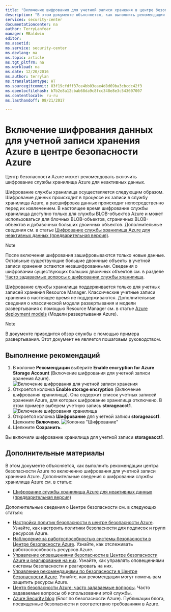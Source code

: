 ```yaml
---
title: "Включение шифрования для учетной записи хранения в центре безопасности Azure | Документация Майкрософт"
description: "В этом документе объясняется, как выполнить рекомендации центра безопасности Azure по **включению шифрования для учетной записи хранения Azure**."
services: security-center
documentationcenter: na
author: TerryLanfear
manager: MBaldwin
editor: 
ms.assetid: 
ms.service: security-center
ms.devlang: na
ms.topic: article
ms.tgt_pltfrm: na
ms.workload: na
ms.date: 12/20/2016
ms.author: terrylan
ms.translationtype: HT
ms.sourcegitcommit: 83f19cfdff37ce4bb03eae4d8d69ba3cbcdc42f3
ms.openlocfilehash: b7b2e8a12cbab68da9c8fcc348e8e3c543607007
ms.contentlocale: ru-ru
ms.lasthandoff: 08/21/2017

---
```

# <a name="enable-encryption-for-azure-storage-account-in-azure-security-center"></a>Включение шифрования данных для учетной записи хранения Azure в центре безопасности Azure
Центр безопасности Azure может рекомендовать включить шифрование службы хранилища Azure для неактивных данных.

Шифрование службы хранилища осуществляется следующим образом. Шифрование данных происходит в процессе их записи в службу хранилища Azure, а расшифровка данных происходит непосредственно перед их извлечением.  В настоящее время шифрование службы хранилища доступно только для службы BLOB-объектов Azure и может использоваться для блочных BLOB-объектов, страничных BLOB-объектов и добавочных больших двоичных объектов.  Дополнительные сведения см. в статье [Шифрование службы хранилища Azure для неактивных данных (предварительная версия)](../storage/common/storage-service-encryption.md).


> [!Note]
> После включения шифрования зашифровываются только новые данные. Остальные существующие большие двоичные объекты в учетной записи хранения остаются незашифрованными. Сведения о шифровании существующих больших двоичных объектов см. в разделе [Часто задаваемые вопросы о шифровании службы хранилища](../storage/common/storage-service-encryption.md#frequently-asked-questions-about-storage-service-encryption-for-data-at-rest).
>
>

Шифрование службы хранилища поддерживается только для учетных записей хранения Resource Manager. Классические учетные записи хранения в настоящее время не поддерживаются. Дополнительные сведения о классической модели развертывания и модели развертывания с помощью Resource Manager см. в статье [Azure deployment models](../azure-classic-rm.md) (Модели развертывания Azure).

> [!NOTE]
> В документе приводится обзор службы с помощью примера развертывания.  Этот документ не является пошаговым руководством.
>
>

## <a name="implement-the-recommendation"></a>Выполнение рекомендаций
1. В колонке **Рекомендации** выберите **Enable encryption for Azure Storage Account** (Включение шифрования для учетной записи хранения Azure).
   ![Включение шифрования для учетной записи хранения][1]
2. Откроется колонка **Enable storage encryption** (Включение шифрования хранилища). Она содержит список учетных записей хранения Azure, для которых шифрование хранилища отключено. В этом примере выберем учетную запись **storageacct1**.
   ![Включение шифрования хранилища][2]
3. Откроется колонка **Шифрование** для учетной записи **storageacct1**. Щелкните **Включено**.
   ![Колонка "Шифрование"][3]
4. Щелкните **Сохранить**.

Вы включили шифрование хранилища для учетной записи **storageacct1**.


## <a name="see-also"></a>Дополнительные материалы
В этом документе объясняется, как выполнить рекомендации центра безопасности Azure по включению шифрования для учетной записи хранения Azure. Дополнительные сведения о шифровании службы хранилища Azure см. в статье:

* [Шифрование службы хранилища Azure для неактивных данных (предварительная версия)](../storage/common/storage-service-encryption.md)

Дополнительные сведения о Центре безопасности см. в следующих статьях:

* [Настройка политик безопасности в центре безопасности Azure](security-center-policies.md). Узнайте, как настроить политики безопасности для подписок и групп ресурсов Azure.
* [Наблюдение за работоспособностью системы безопасности в Центре безопасности Azure](security-center-monitoring.md). Узнайте, как отслеживать работоспособность ресурсов Azure.
* [Управление оповещениями безопасности в Центре безопасности Azure и реагирование на них](security-center-managing-and-responding-alerts.md). Узнайте, как управлять оповещениями системы безопасности и реагировать на них.
* [Управление рекомендациями по безопасности в Центре безопасности Azure](security-center-recommendations.md). Узнайте, как рекомендации могут помочь вам защитить ресурсы Azure.
* [Центр безопасности Azure: часто задаваемые вопросы](security-center-faq.md). Часто задаваемые вопросы об использовании этой службы.
* [Azure Security blog](http://blogs.msdn.com/b/azuresecurity/) (Блог по безопасности Azure). Публикации блога, посвященные безопасности и соответствию требованиям в Azure.

<!--Image references-->
[1]: ./media/security-center-enable-encryption-for-storage-account/enable-encryption-for-storage-account.png
[2]: ./media/security-center-enable-encryption-for-storage-account/enable-storage-encryption.png
[3]: ./media/security-center-enable-encryption-for-storage-account/encryption-blade.png

